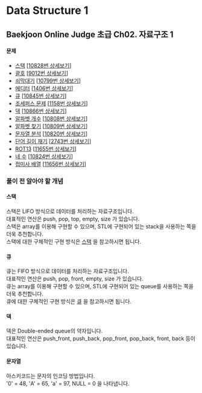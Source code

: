 Data Structure 1
================

Baekjoon Online Judge 초급 Ch02. 자료구조 1
----------------------------------------

#### 문제

* [스택](./스택) [[10828번 상세보기](https://www.acmicpc.net/problem/10828)]
* [괄호](./괄호) [[9012번 상세보기](https://www.acmicpc.net/problem/9012)]
* [쇠막대기](./쇠막대기) [[10799번 상세보기](https://www.acmicpc.net/problem/10799)]
* [에디터](./에디터) [[1406번 상세보기](https://www.acmicpc.net/problem/1406)]
* [큐](./큐) [[10845번 상세보기](https://www.acmicpc.net/problem/10845)]
* [조세퍼스 문제](./조세퍼스_문제) [[1158번 상세보기](https://www.acmicpc.net/problem/1158)]
* [덱](./덱) [[10866번 상세보기](https://www.acmicpc.net/problem/10866)]
* [알파벳 개수](./알파벳_개수) [[10808번 상세보기](https://www.acmicpc.net/problem/10808)]
* [알파벳 찾기](./알파벳_찾기) [[10809번 상세보기](https://www.acmicpc.net/problem/10809)]
* [문자열 분석](./문자열_분석) [[10820번 상세보기](https://www.acmicpc.net/problem/10820)]
* [단어 길이 재기](./단어_길이_재기) [[2743번 상세보기](https://www.acmicpc.net/problem/2743)]
* [ROT13](./ROT13) [[11655번 상세보기](https://www.acmicpc.net/problem/11655)]
* [네 수](./네_수) [[10824번 상세보기](https://www.acmicpc.net/problem/10824)]
* [접미사 배열](./접미사_배열) [[11656번 상세보기](https://www.acmicpc.net/problem/11656)]

### 풀이 전 알아야 할 개념

#### 스택

스택은 LIFO 방식으로 데이터를 처리하는 자료구조입니다.  
대표적인 연산은 push, pop, top, empty, size 가 있습니다.  
스택은 array를 이용해 구현할 수 있으며, STL에 구현되어 있는 stack을 사용하는 쪽을 더욱 추천합니다.  
스택에 대한 구체적인 구현 방식은 [스택](./Stack) 을 참고하시면 됩니다.

#### 큐

큐는 FIFO 방식으로 데이터를 처리하는 자료구조입니다.  
대표적인 연산은 push, pop, front, empty, size 가 있습니다.  
큐는 array를 이용해 구현할 수 있으며, STL에 구현되어 있는 queue를 사용하는 쪽을 더욱 추천합니다.  
큐에 대한 구체적인 구현 방식은 [큐](./Queue) 을 참고하시면 됩니다.

#### 덱

덱은 Double-ended queue의 약자입니다.  
대표적인 연산은 push_front, push_back, pop_front, pop_back, front, back 등이 있습니다.  

#### 문자열

아스키코드는 문자의 인코딩 방법입니다.  
'0' = 48, 'A' = 65, 'a' = 97, NULL = 0 을 나타냅니다.  